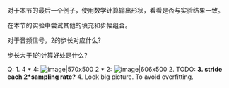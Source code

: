 

<!--
 * @version:
 * @Author:  StevenJokess https://github.com/StevenJokess
 * @Date: 2020-08-07 23:05:16
 * @LastEditors:  StevenJokess https://github.com/StevenJokess
 * @LastEditTime: 2020-08-07 23:59:45
 * @Description:
 * @TODO::
 * @Reference:http://preview.d2l.ai/d2l-en/master/chapter_convolutional-neural-networks/padding-and-strides.html#sec-padding
-->


对于本节的最后一个例子，使用数学计算输出形状，看看是否与实验结果一致。




在本节的实验中尝试其他的填充和步幅组合。

对于音频信号，2的步长对应什么?

步长大于1的计算好处是什么?

Q:
1.
4 * 4:
![image|570x500](upload://cq8YWdoO1mTwgIMUmy3n7AxYhRn.png)
2 * 2:
![image|606x500](upload://he3crUUZ9XLq6Ox4c4rabmWoPeZ.png)
2. TODO:
**3. stride each 2*sampling rate?**
4. Look big picture. To avoid overfitting.
